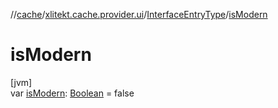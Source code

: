 //[cache](../../../index.md)/[xlitekt.cache.provider.ui](../index.md)/[InterfaceEntryType](index.md)/[isModern](is-modern.md)

# isModern

[jvm]\
var [isModern](is-modern.md): [Boolean](https://kotlinlang.org/api/latest/jvm/stdlib/kotlin/-boolean/index.html) = false
